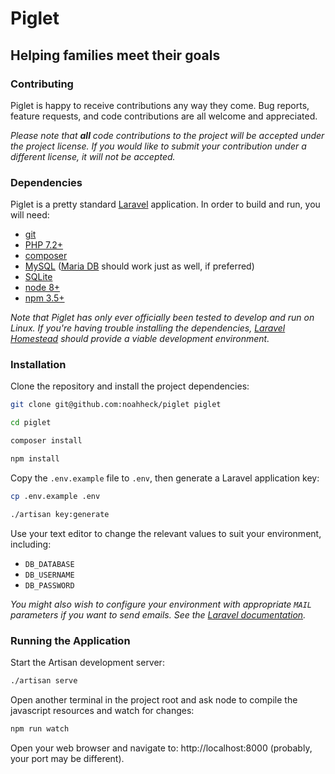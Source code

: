 # Piglet

## Helping families meet their goals

### Contributing

Piglet is happy to receive contributions any way they come. Bug reports, feature requests, and code contributions are all welcome and appreciated.

*Please note that **all** code contributions to the project will be accepted under the project license. If you would like to submit your contribution under a different license, it will not be accepted.*

### Dependencies

Piglet is a pretty standard [Laravel](https://laravel.com/) application. In order to build and run, you will need:

- [git](https://git-scm.com/)
- [PHP 7.2+](http://php.net/)
- [composer](https://getcomposer.org/)
- [MySQL](https://www.mysql.com/) ([Maria DB](https://mariadb.org/) should work just as well, if preferred)
- [SQLite](https://www.sqlite.org/index.html)
- [node 8+](https://nodejs.org/en/)
- [npm 3.5+](https://www.npmjs.com/)

*Note that Piglet has only ever officially been tested to develop and run on Linux. If you're having trouble installing the dependencies, [Laravel Homestead](https://laravel.com/docs/5.7/homestead) should provide a viable development environment.*

### Installation

Clone the repository and install the project dependencies:

```bash
git clone git@github.com:noahheck/piglet piglet

cd piglet

composer install

npm install
```

Copy the `.env.example` file to `.env`, then generate a Laravel application key:

```bash
cp .env.example .env

./artisan key:generate
```


Use your text editor to change the relevant values to suit your environment, including:

- `DB_DATABASE`
- `DB_USERNAME`
- `DB_PASSWORD`

*You might also wish to configure your environment with appropriate `MAIL` parameters if you want to send emails. See the [Laravel documentation](https://laravel.com/docs/5.7/mail).*

### Running the Application

Start the Artisan development server:

```bash
./artisan serve
```

Open another terminal in the project root and ask node to compile the javascript resources and watch for changes:

```bash
npm run watch
```

Open your web browser and navigate to: http://localhost:8000 (probably, your port may be different).


